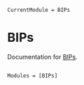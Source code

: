 ```@meta
CurrentModule = BIPs
```

# BIPs

Documentation for [BIPs](https://github.com/ACEsuit/BIPs.jl).

```@index
```

```@autodocs
Modules = [BIPs]
```
